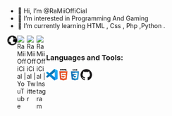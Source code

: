 - 👋 Hi, I’m @RaMiiOffiCial
- 👀 I’m interested in Programming And Gaming
- 🌱 I’m currently learning HTML , Css , Php ,Python .

<!---
RaMiiOffiCial/RaMiiOffiCial is a ✨ special ✨ repository because its `README.md` (this file) appears on your GitHub profile.
You can click the Preview link to take a look at your changes.
--->

[<img align="left" alt="RaMiiOffiCial.ir" width="22px" src="https://raw.githubusercontent.com/iconic/open-iconic/master/svg/globe.svg" />](https://ramiiofficial.ir/)
[<img align="left" alt="RaMiiOffiCial | YouTube" width="22px" src="https://cdn.jsdelivr.net/npm/simple-icons@v3/icons/youtube.svg" />](https://www.youtube.com/channel/UCf_A2VSkO4UVKPo0FBgynAQ)
[<img align="left" alt="RaMiiOffiCial | Twitter" width="22px" src="https://cdn.jsdelivr.net/npm/simple-icons@v3/icons/twitter.svg" />](https://twitter.com/Parsa_Soori)
[<img align="left" alt="RaMiiOffiCial | Instagram" width="22px" src="https://cdn.jsdelivr.net/npm/simple-icons@v3/icons/instagram.svg" />](https://instagram.com/ramiiofficial_yt)

<br />

### Languages and Tools:

<img align="left" alt="Visual Studio Code" width="26px" src="https://raw.githubusercontent.com/github/explore/80688e429a7d4ef2fca1e82350fe8e3517d3494d/topics/visual-studio-code/visual-studio-code.png" />
<img align="left" alt="HTML5" width="26px" src="https://raw.githubusercontent.com/github/explore/80688e429a7d4ef2fca1e82350fe8e3517d3494d/topics/html/html.png" />
<img align="left" alt="CSS3" width="26px" src="https://raw.githubusercontent.com/github/explore/80688e429a7d4ef2fca1e82350fe8e3517d3494d/topics/css/css.png" />
<img align="left" alt="GitHub" width="26px" src="https://raw.githubusercontent.com/github/explore/78df643247d429f6cc873026c0622819ad797942/topics/github/github.png" />

<br />
<br />
